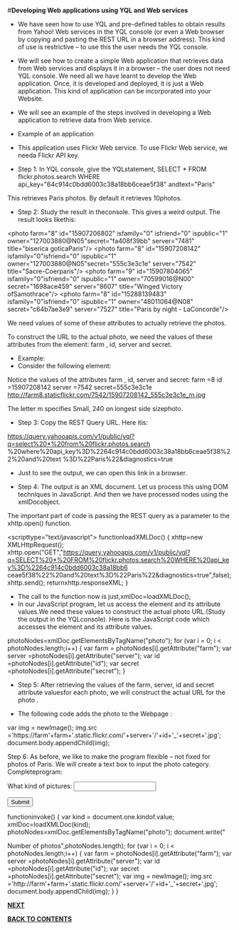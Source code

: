 #**Developing Web applications using YQL and Web services**
- We have seen how to use YQL and pre-defined tables to obtain results from Yahoo! Web services in the YQL console (or even a Web browser by copying and pasting the REST URL in a browser address). This kind of use is restrictive – to use this the user needs the YQL console.

- We will see how to create a simple Web application that retrieves data from Web services and displays it in a browser – the user does not need YQL console. We need all we have learnt to develop the Web application. Once, it is developed and deployed, it is just a Web application. This kind of application can be incorporated into your Website.

- We will see an example of the steps involved in developing a Web application to retrieve data from Web service.

- Example of an application
- This application uses Flickr Web service. To use Flickr Web service, we needa Flickr API key.
  
- Step 1: In YQL console, give the YQLstatement,
SELECT * FROM flickr.photos.search WHERE api_key="64c914c0bdd6003c38a18bb6ceae5f38" andtext="Paris"
  
This retrieves Paris photos.  By default it retrieves 10photos.

- Step 2: Study the result in theconsole.
This gives a weird output.  The result looks likethis:

<photo farm="8" id="15907206802" isfamily="0" isfriend="0" ispublic="1" owner="127003880@N05"secret="fa408f39bb" server="7481" title="biserica goticaParis"/>
<photo farm="8" id="15907208142" isfamily="0"isfriend="0" ispublic="1" owner="127003880@N05"secret="555c3e3c1e" server="7542" title="Sacre-Coerparis"/>
<photo farm="8" id="15907102942" isfamily="0" isfriend="0" ispublic="1" owner="48011064@N08" secret="cb7cc925f6" server="7466" title="Paris by night - ChampsElysées"/>
<photo farm="8" id="15719966978" isfamily="0" isfriend="0" ispublic="1" owner="48011064@N08" secret="e8a43a111e" server="7524" title="Paris by night - ChampsElysées"/>
<photo farm="8" id="15905759901" isfamily="0" isfriend="0" ispublic="1" owner="48011064@N08" secret="3896de2782" server="7520" title="Paris by night - ChampsElysées"/>
<photo farm="9" id="15907804065" isfamily="0"isfriend="0" ispublic="1" owner="70599016@N00" secret="1698ace459" server="8607" title="Winged Victory ofSamothrace"/>
<photo farm="9" id="15288039593" isfamily="0" isfriend="0" ispublic="1" owner="48011064@N08" secret="b128dd54b4" server="8597" title="Paris by night - ChampsElysées"/>
<photo farm="8" id="15905441481" isfamily="0" isfriend="0" ispublic="1" owner="48011064@N08" secret="564eba8c2d" server="7550" title="Paris by night - Arc deTriomphe"/>
<photo farm="8" id="15907624725" isfamily="0" isfriend="0" ispublic="1" owner="48011064@N08" secret="cf6350899b" server="7478" title="Paris by night - ChampsElysées"/>
<photo farm="8" id="15288139483" isfamily="0"isfriend="0" ispublic="1" owner="48011064@N08" secret="c64b7ae3e9" server="7527" title="Paris by night - LaConcorde"/>


We need values of some of these attributes to actually retrieve the photos.

To construct the URL to the actual photo, we need the values of these attributes from the <photo> element: farm , id, server and secret.

- Example:
- Consider the following <photo> element:

<photo farm="8"
id="15907208142"
isfamily="0"
isfriend="0"
ispublic="1"
owner="127003880@N05"
secret="555c3e3c1e"
server="7542"
title="Sacre-Coerparis"/>

Notice the values of the attributes farm , id, server and secret: 
farm =8
id =15907208142
server =7542
secret=555c3e3c1e http://farm8.staticflickr.com/7542/15907208142_555c3e3c1e_m.jpg

The letter m specifies Small, 240 on longest side sizephoto.


- Step 3: Copy the REST Query URL.  Here itis:

https://query.yahooapis.com/v1/public/yql?q=select%20*%20from%20flickr.photos.search
%20where%20api_key%3D%2264c914c0bdd6003c38a18bb6ceae5f38%22%20and%20text
%3D%22Paris%22&diagnostics=true


- Just to see the output, we can open this link in a browser.


 


- Step 4: The output is an XML document. Let us process this using DOM techniques in JavaScript. 
And then we have processed nodes using the xmlDocobject.

The important part of code is passing the REST query as a parameter to the xhttp.open() function.

<scripttype="text/javascript"> functionloadXMLDoc()
{
xhttp=new XMLHttpRequest();
xhttp.open("GET","https://query.yahooapis.com/v1/public/yql?q=SELECT%20*%20FROM%20flickr.photos.search%20WHERE%20api_key%3D%2264c914c0bdd6003c38a18bb6 ceae5f38%22%20and%20text%3D%22Paris%22&diagnostics=true",false);
xhttp.send();
returnxhttp.responseXML;
}
</script>

- The call to the function now is just,xmlDoc=loadXMLDoc(); 
- In our JavaScript program, let us access the <photo> element and its attribute values.We
need these values to construct the actual photo URL.(Study the output in the YQLconsole). Here is the JavaScript code which accesses the <photo> element and its attribute values.

photoNodes=xmlDoc.getElementsByTagName("photo"); for (var i = 0; i < photoNodes.length;i++)
{
var farm = photoNodes[i].getAttribute("farm");
var server =photoNodes[i].getAttribute("server");
var id =photoNodes[i].getAttribute("id");
var secret =photoNodes[i].getAttribute("secret");
}









- Step 5: After retrieving the values of the farm, server, id and secret attribute valuesfor each photo, we will construct the actual URL for the photo .

- The following code adds the photo to the Webpage :


var img = newImage();
img.src ='https://farm'+farm+'.static.flickr.com/'+server+'/'+id+'_'+secret+'.jpg'; document.body.appendChild(img);

Step 6: As before, we like to make the program flexible – not fixed for photos of Paris. We will create a text box to input the photo category.
Completeprogram:

<html>
<head>
<script type="text/javascript"> functionloadXMLDoc(inp)
{
xhttp=newXMLHttpRequest(); 
var URL1="https://query.yahooapis.com/v1/public/yql?q=SELECT%20*%20FROM%20flickr. photos.search%20WHERE%20api_key%3D%2264c914c0bdd6003c38a18bb6ceae5f38%2 2%20and%20text%3D%22";
var URL2=escape(inp);
var URL3 ="%22&diagnostics=true"; varURL=URL1+URL2+URL3;
xhttp.open("GET",URL,false); xhttp.send();
returnxhttp.responseXML;
}
</script>

</head>
<body>
<FORM Name="one" METHOD="GET"ACTION="">
What kind of pictures: <INPUT TYPE="text"Name="kindof"><P>
<INPUT TYPE="button" VALUE="Submit"onClick="invoke()">
</FORM>
<scripttype="text/javascript"> functioninvoke()
{
var kind = document.one.kindof.value; xmlDoc=loadXMLDoc(kind); photoNodes=xmlDoc.getElementsByTagName("photo"); document.write("<p>Number of photos",photoNodes.length); for (var i = 0; i < photoNodes.length;i++)
{
var farm = photoNodes[i].getAttribute("farm"); var server =photoNodes[i].getAttribute("server"); var id =photoNodes[i].getAttribute("id");
 var secret =photoNodes[i].getAttribute("secret");             
 var img = newImage();
img.src ='http://farm'+farm+'.static.flickr.com/'+server+'/'+id+'_'+secret+'.jpg'; document.body.appendChild(img);
}
}
</script>
</body>
</html>


 [**NEXT**](https://github.com/sharathvontari/Yahoo-query-language/blob/master/Application%20Using%20YQL.md)     

[**BACK TO CONTENTS**](https://github.com/sharathvontari/Yahoo-query-language/blob/master/README.md)



 


 


 



